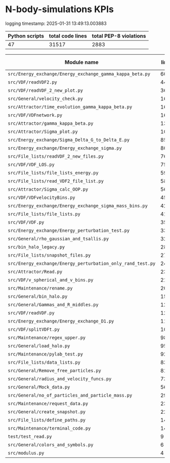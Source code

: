 # N-body-simulations KPIs

logging timestamp:
2025-01-31 13:49:13.003883

| Python scripts | total code lines | total PEP-8 violations |
| --- | --- | --- |
| 47| 31517 | 2883 |

| Module name | lines | PEP-8 Violations |
| --- | --- | --- |
| `src/Energy_exchange/Energy_exchange_gamma_kappa_beta.py` |       6034 |                  485 |
| `src/VDF/readVDF2.py                     ` |       4473 |                  267 |
| `src/VDF/readVDF_2_new_plot.py           ` |       3627 |                  187 |
| `src/General/velocity_check.py           ` |       1685 |                  137 |
| `src/Attractor/time_evolution_gamma_kappa_beta.py` |       1631 |                  103 |
| `src/VDF/VDFnetwork.py                   ` |       1627 |                  186 |
| `src/Attractor/gamma_kappa_beta.py       ` |       1394 |                  141 |
| `src/Attractor/Sigma_plot.py             ` |       1037 |                   33 |
| `src/Energy_exchange/Sigma_Delta_G_to_Delta_E.py` |        851 |                  119 |
| `src/Energy_exchange/Energy_exchange_sigma.py` |        808 |                   52 |
| `src/File_lists/readVDF_2_new_files.py   ` |        768 |                  281 |
| `src/VDF/VDF_LOS.py                      ` |        759 |                   49 |
| `src/File_lists/file_lists_energy.py     ` |        597 |                  161 |
| `src/File_lists/read_VDF2_file_list.py   ` |        589 |                   45 |
| `src/Attractor/Sigma_calc_OOP.py         ` |        567 |                   38 |
| `src/VDF/VDFvelocityBins.py              ` |        457 |                   83 |
| `src/Energy_exchange/Energy_exchange_sigma_mass_bins.py` |        425 |                   13 |
| `src/File_lists/file_lists.py            ` |        416 |                  136 |
| `src/VDF/VDF.py                          ` |        352 |                   59 |
| `src/Energy_exchange/Energy_perturbation_test.py` |        333 |                   19 |
| `src/General/rho_gaussian_and_tsallis.py ` |        320 |                   31 |
| `src/bin_halo_legacy.py                  ` |        288 |                   17 |
| `src/File_lists/snapshot_files.py        ` |        270 |                    1 |
| `src/Energy_exchange/Energy_perturbation_only_rand_test.py` |        242 |                    7 |
| `src/Attractor/Read.py                   ` |        234 |                   30 |
| `src/VDF/v_spherical_and_v_bins.py       ` |        210 |                    6 |
| `src/Maintenance/rename.py               ` |        202 |                   11 |
| `src/General/bin_halo.py                 ` |        154 |                   13 |
| `src/General/Gammas_and_R_middles.py     ` |        127 |                   43 |
| `src/VDF/readVDF.py                      ` |        121 |                   24 |
| `src/Energy_exchange/Energy_exchange_D1.py` |        115 |                   11 |
| `src/VDF/splitVDFt.py                    ` |        105 |                    7 |
| `src/Maintenance/regex_upper.py          ` |         98 |                    8 |
| `src/General/load_halo.py                ` |         95 |                   10 |
| `src/Maintenance/pylab_test.py           ` |         92 |                    8 |
| `src/File_lists/data_lists.py            ` |         83 |                   22 |
| `src/General/Remove_free_particles.py    ` |         81 |                    1 |
| `src/General/radius_and_velocity_funcs.py` |         73 |                   11 |
| `src/General/Mock_data.py                ` |         56 |                    3 |
| `src/General/no_of_particles_and_particle_mass.py` |         29 |                    5 |
| `src/Maintenance/request_data.py         ` |         23 |                    3 |
| `src/General/create_snapshot.py          ` |         22 |                    4 |
| `src/File_lists/define_paths.py          ` |         14 |                    1 |
| `src/Maintenance/terminal_code.py        ` |         14 |                    8 |
| `test/test_read.py                       ` |          9 |                    2 |
| `src/General/colors_and_symbols.py       ` |          6 |                    1 |
| `src/modulus.py                          ` |          4 |                    1 |
